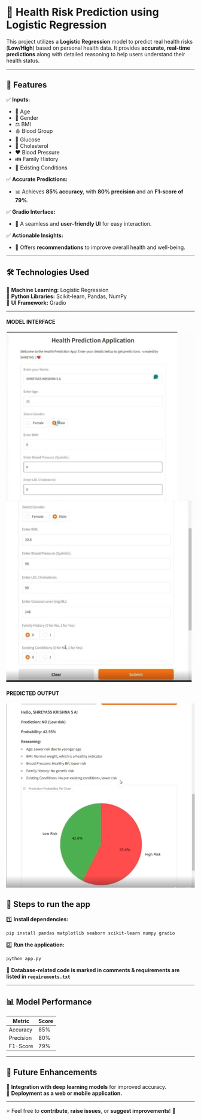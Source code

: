 # 🏥 Health Risk Prediction using Logistic Regression

This project utilizes a **Logistic Regression** model to predict real health risks (**Low/High**) based on personal health data. It provides **accurate, real-time predictions** along with detailed reasoning to help users understand their health status.

---

## 🚀 Features

✅ **Inputs:**  
- 🔢 Age  
- 🚻 Gender  
- ⚖️ BMI  
- 🩸 Blood Group  
- 🍬 Glucose  
- 🧪 Cholesterol  
- ❤️ Blood Pressure  
- 👪 Family History  
- 🏥 Existing Conditions  

✅ **Accurate Predictions:**  
- 📊 Achieves **85% accuracy**, with **80% precision** and an **F1-score of 79%**.

✅ **Gradio Interface:**  
- 🎨 A seamless and **user-friendly UI** for easy interaction.

✅ **Actionable Insights:**  
- 📌 Offers **recommendations** to improve overall health and well-being.

---

## 🛠️ Technologies Used

🔹 **Machine Learning:** Logistic Regression  
🔹 **Python Libraries:** Scikit-learn, Pandas, NumPy  
🔹 **UI Framework:** Gradio  

---

####  MODEL INTERFACE
<img src="images/WhatsApp Image 2025-02-19 at 10.01.49 AM.jpeg" width="900">


#### PREDICTED OUTPUT
<img src="images/Screenshot 2025-02-19 095433.png" width="900">

## 📌 Steps to run the app

1️⃣ **Install dependencies:**  
```sh
pip install pandas matplotlib seaborn scikit-learn numpy gradio
```

2️⃣ **Run the application:**  
```sh
python app.py
```

📌 **Database-related code is marked in comments & requirements are listed in `requirements.txt`**

---

## 📊 Model Performance

| Metric      | Score  |
|------------|--------|
| Accuracy   | 85%    |
| Precision  | 80%    |
| F1-Score   | 79%    |

---

## 📌 Future Enhancements

🚀 **Integration with deep learning models** for improved accuracy.  
📱 **Deployment as a web or mobile application.**  

---

⭐ Feel free to **contribute**, **raise issues**, or **suggest improvements**! 🚀
